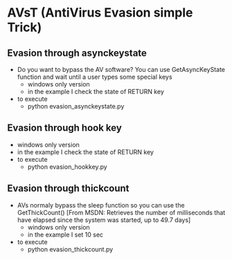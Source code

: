 AVsT (AntiVirus Evasion simple Trick)
=====================================

## Evasion through asynckeystate 

- Do you want to bypass the AV software? You can use GetAsyncKeyState function and wait until a user types some special keys 
  - windows only version
  - in the example I check the state of RETURN key
- to execute
  - python evasion_asynckeystate.py

## Evasion through hook key 
  - windows only version
  - in the example I check the state of RETURN key
- to execute
  - python evasion_hookkey.py

## Evasion through thickcount
- AVs normaly bypass the sleep function so you can use the GetThickCount() [From MSDN: Retrieves the number of milliseconds that have elapsed since the system was started, up to 49.7 days]
  - windows only version
  - in the example I set 10 sec
- to execute
  - python evasion_thickcount.py
